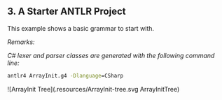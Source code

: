 ﻿## 3. A Starter ANTLR Project

This example shows a basic grammar to start with.

_Remarks:_

_C# lexer and parser classes are generated with the following command line:_

```bat
antlr4 ArrayInit.g4 -Dlanguage=CSharp
```

![ArrayInit Tree](.resources/ArrayInit-tree.svg ArrayInitTree)
